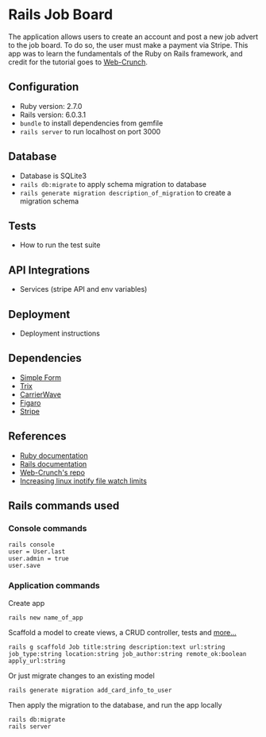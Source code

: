 # Rails Job Board

The application allows users to create an account and post a new job advert to the job board. To do so, the user must make a payment via Stripe. This app was to learn the fundamentals of the Ruby on Rails framework, and credit for the tutorial goes to [Web-Crunch](https://www.youtube.com/watch?v=tGUMArAW5OE).

## Configuration
* Ruby version: 2.7.0
* Rails version: 6.0.3.1
* `bundle` to install dependencies from gemfile
* `rails server` to run localhost on port 3000

## Database
* Database is SQLite3
* `rails db:migrate` to apply schema migration to database
* `rails generate migration description_of_migration` to create a migration schema

## Tests
* How to run the test suite

## API Integrations
* Services (stripe API and env variables)

## Deployment
* Deployment instructions

## Dependencies
* [Simple Form](https://github.com/heartcombo/simple_form)
* [Trix](https://www.rubydoc.info/gems/trix-rails/2.2.0)
* [CarrierWave](https://github.com/carrierwaveuploader/carrierwave)
* [Figaro](https://github.com/laserlemon/figaro)
* [Stripe](https://dashboard.stripe.com/test/apikeys)

## References
* [Ruby documentation](https://www.ruby-lang.org/en/documentation/)
* [Rails documentation](https://guides.rubyonrails.org/getting_started.html)
* [Web-Crunch's repo](https://github.com/justalever/job_board)
* [Increasing linux inotify file watch limits](https://github.com/guard/listen/wiki/Increasing-the-amount-of-inotify-watchers)

## Rails commands used

### Console commands
```
rails console
user = User.last
user.admin = true
user.save
```

### Application commands
Create app
```
rails new name_of_app
```
Scaffold a model to create views, a CRUD controller, tests and [more...](https://guides.rubyonrails.org/v3.2/getting_started.html#getting-up-and-running-quickly-with-scaffolding)
```
rails g scaffold Job title:string description:text url:string job_type:string location:string job_author:string remote_ok:boolean apply_url:string
```
Or just migrate changes to an existing model
```
rails generate migration add_card_info_to_user
```
Then apply the migration to the database, and run the app locally
```
rails db:migrate
rails server
```
